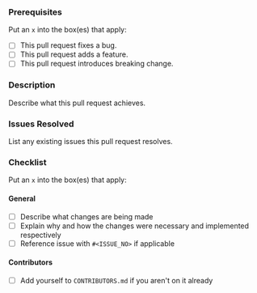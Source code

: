 ### Prerequisites

Put an `x` into the box(es) that apply:

- [ ] This pull request fixes a bug.
- [ ] This pull request adds a feature.
- [ ] This pull request introduces breaking change.

### Description

Describe what this pull request achieves.

### Issues Resolved

List any existing issues this pull request resolves.

### Checklist

Put an `x` into the box(es) that apply:

#### General

- [ ] Describe what changes are being made
- [ ] Explain why and how the changes were necessary and implemented respectively
- [ ] Reference issue with `#<ISSUE_NO>` if applicable

#### Contributors

- [ ] Add yourself to `CONTRIBUTORS.md` if you aren't on it already
